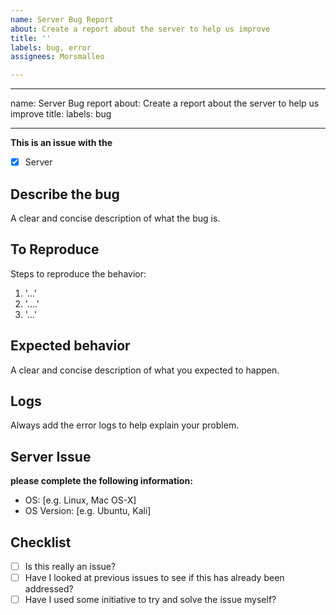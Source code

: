 ```yaml
---
name: Server Bug Report
about: Create a report about the server to help us improve
title: ''
labels: bug, error
assignees: Morsmalleo

---
```


---
name: Server Bug report
about: Create a report about the server to help us improve
title: 
labels: bug

---

**This is an issue with the**
- [x] Server

## **Describe the bug**
A clear and concise description of what the bug is.

## **To Reproduce**
Steps to reproduce the behavior:
1. '...'
2. '....'
3. '...'

## **Expected behavior**
A clear and concise description of what you expected to happen.

## **Logs**
Always add the error logs to help explain your problem.

## **Server Issue**
**please complete the following information:**
 - OS: [e.g. Linux, Mac OS-X]
 - OS Version: [e.g. Ubuntu, Kali]

## **Checklist**
 - [ ] Is this really an issue?
 - [ ] Have I looked at previous issues to see if this has already been addressed?
 - [ ] Have I used some initiative to try and solve the issue myself?
